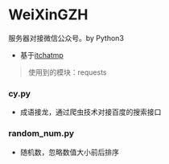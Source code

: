 # WeiXinGZH
服务器对接微信公众号。by Python3

- 基于[itchatmp](https://github.com/littlecodersh/itchatmp)

> 使用到的模块：requests

### cy.py

- 成语接龙，通过爬虫技术对接百度的搜索接口


### random_num.py

- 随机数，忽略数值大小前后排序
